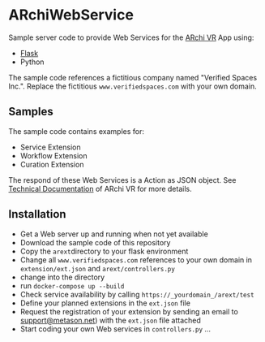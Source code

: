 # ARchiWebService

Sample server code to provide Web Services for the [ARchi VR](https://archi.metason.net) App
using:

- [Flask](https://flask.palletsprojects.com)
- Python

The sample code references a fictitious company named "Verified Spaces Inc.".
Replace the fictitious `www.verifiedspaces.com` with your own domain.

## Samples

The sample code contains examples for:
- Service Extension
- Workflow Extension
- Curation Extension

The respond of these Web Services is a Action as JSON object.
See [Technical Documentation](https://service.metason.net/ar/docu/) of ARchi VR for more details.

## Installation

- Get a Web server up and running when not yet available
- Download the sample code of this repository
- Copy the `arext`directory to your flask environment
- Change all `www.verifiedspaces.com` references to your own domain in `extension/ext.json` and `arext/controllers.py`
- change into the directory
- run ```docker-compose up --build ```
- Check service availability by calling `https://_yourdomain_/arext/test`
- Define your planned extensions in the `ext.json` file
- Request the registration of your extension by sending an email to [support@metason.net](support@metason.net)) with the `ext.json` file attached
- Start coding your own Web services in `controllers.py` ...
